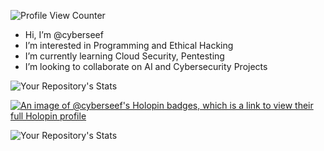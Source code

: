 ![Profile View Counter](https://komarev.com/ghpvc/?username=cyberseef)

- Hi, I’m @cyberseef
- I’m interested in Programming and Ethical Hacking
- I’m currently learning Cloud Security, Pentesting
- I’m looking to collaborate on AI and Cybersecurity Projects

![Your Repository's Stats](https://github-readme-stats.vercel.app/api?username=cyberseef&show_icons=true)

[![An image of @cyberseef's Holopin badges, which is a link to view their full Holopin profile](https://holopin.me/cyberseef)](https://holopin.io/@cyberseef)

![Your Repository's Stats](https://github-readme-stats.vercel.app/api/top-langs/?username=cyberseef&theme=blue-green)

<!---
![Hits](https://hitcounter.pythonanywhere.com/count/tag.svg?url = https://github.com/cyberseef/DVWA-Installation-Guide)
--->
<!---
cyberseef/cyberseef is a ✨ special ✨ repository because its `README.md` (this file) appears on your GitHub profile.
You can click the Preview link to take a look at your changes.
--->
